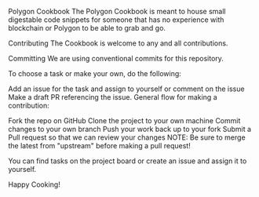 Polygon Cookbook
The Polygon Cookbook is meant to house small digestable code snippets for someone that has no experience with blockchain or Polygon to be able to grab and go.

Contributing
The Cookbook is welcome to any and all contributions.

Committing
We are using conventional commits for this repository.

To choose a task or make your own, do the following:

Add an issue for the task and assign to yourself or comment on the issue
Make a draft PR referencing the issue.
General flow for making a contribution:

Fork the repo on GitHub
Clone the project to your own machine
Commit changes to your own branch
Push your work back up to your fork
Submit a Pull request so that we can review your changes
NOTE: Be sure to merge the latest from "upstream" before making a pull request!

You can find tasks on the project board or create an issue and assign it to yourself.

Happy Cooking!

